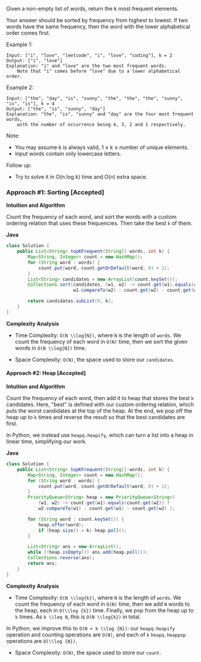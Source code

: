Given a non-empty list of words, return the k most frequent elements.

Your answer should be sorted by frequency from highest to lowest.
If two words have the same frequency, then the word with the lower alphabetical order comes first.

Example 1:

```
Input: ["i", "love", "leetcode", "i", "love", "coding"], k = 2
Output: ["i", "love"]
Explanation: "i" and "love" are the two most frequent words.
    Note that "i" comes before "love" due to a lower alphabetical order.
```

Example 2:

```
Input: ["the", "day", "is", "sunny", "the", "the", "the", "sunny", "is", "is"], k = 4
Output: ["the", "is", "sunny", "day"]
Explanation: "the", "is", "sunny" and "day" are the four most frequent words,
    with the number of occurrence being 4, 3, 2 and 1 respectively.
```

Note:

- You may assume k is always valid, 1 ≤ k ≤ number of unique elements.
- Input words contain only lowercase letters.

Follow up:

- Try to solve it in O(n log k) time and O(n) extra space.



### Approach #1: Sorting [Accepted]

**Intuition and Algorithm**

Count the frequency of each word, and sort the words with a custom ordering relation that uses these frequencies. Then take the best `k` of them.

**Java**

```java
class Solution {
    public List<String> topKFrequent(String[] words, int k) {
        Map<String, Integer> count = new HashMap();
        for (String word : words) {
            count.put(word, count.getOrDefault(word, 0) + 1);
        }
        List<String> candidates = new ArrayList(count.keySet());
        Collections.sort(candidates, (w1, w2) -> count.get(w1).equals(count.get(w2)) ?
                         w1.compareTo(w2) : count.get(w2) - count.get(w1));

        return candidates.subList(0, k);
    }
}
```

**Complexity Analysis**

- Time Complexity: `O(N \\log{N})`, where `N` is the length of `words`. We count the frequency of each word in `O(N)` time, then we sort the given words in `O(N \\log{N})` time.

- Space Complexity: `O(N)`, the space used to store our `candidates`.

#### Approach #2: Heap [Accepted]

**Intuition and Algorithm**

Count the frequency of each word, then add it to heap that stores the best `k` candidates. Here, \"best\" is defined with our custom ordering relation, which puts the worst candidates at the top of the heap. At the end, we pop off the heap up to `k` times and reverse the result so that the best candidates are first.

In Python, we instead use `heapq.heapify`, which can turn a list into a heap in linear time, simplifying our work.

**Java**

```java
class Solution {
    public List<String> topKFrequent(String[] words, int k) {
        Map<String, Integer> count = new HashMap();
        for (String word : words) {
            count.put(word, count.getOrDefault(word, 0) + 1);
        }
        PriorityQueue<String> heap = new PriorityQueue<String>(
            (w1, w2) -> count.get(w1).equals(count.get(w2)) ?
            w2.compareTo(w1) : count.get(w1) - count.get(w2) );

        for (String word : count.keySet()) {
            heap.offer(word);
            if (heap.size() > k) heap.poll();
        }

        List<String> ans = new ArrayList();
        while (!heap.isEmpty()) ans.add(heap.poll());
        Collections.reverse(ans);
        return ans;
    }
}
```

**Complexity Analysis**

- Time Complexity: `O(N \\log{k})`, where `N` is the length of `words`. We count the frequency of each word in `O(N)` time, then we add `N` words to the heap, each in `O(\\log {k})` time. Finally, we pop from the heap up to `k` times. As `k \\leq N`, this is `O(N \\log{k})` in total.

In Python, we improve this to `O(N + k \\log {N})`: our `heapq.heapify` operation and counting operations are `O(N)`, and each of `k` `heapq.heappop` operations are `O(\\log {N})`.

- Space Complexity: `O(N)`, the space used to store our `count`.
